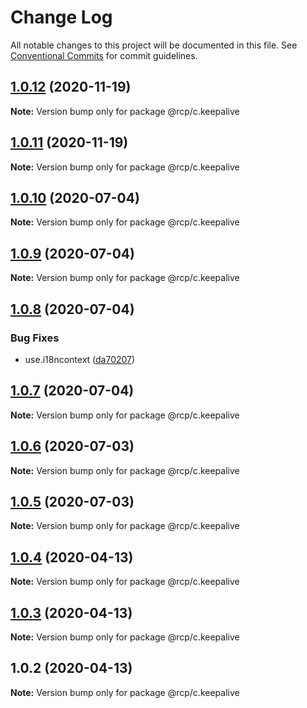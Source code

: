 # Change Log

All notable changes to this project will be documented in this file.
See [Conventional Commits](https://conventionalcommits.org) for commit guidelines.

<a name="1.0.12"></a>
## [1.0.12](https://github.com/imcuttle/rcp/compare/@rcp/c.keepalive@1.0.11...@rcp/c.keepalive@1.0.12) (2020-11-19)

**Note:** Version bump only for package @rcp/c.keepalive





<a name="1.0.11"></a>
## [1.0.11](https://github.com/imcuttle/rcp/compare/@rcp/c.keepalive@1.0.10...@rcp/c.keepalive@1.0.11) (2020-11-19)

**Note:** Version bump only for package @rcp/c.keepalive





<a name="1.0.10"></a>

## [1.0.10](https://github.com/imcuttle/rcp/compare/@rcp/c.keepalive@1.0.9...@rcp/c.keepalive@1.0.10) (2020-07-04)

**Note:** Version bump only for package @rcp/c.keepalive

<a name="1.0.9"></a>

## [1.0.9](https://github.com/imcuttle/rcp/compare/@rcp/c.keepalive@1.0.8...@rcp/c.keepalive@1.0.9) (2020-07-04)

**Note:** Version bump only for package @rcp/c.keepalive

<a name="1.0.8"></a>

## [1.0.8](https://github.com/imcuttle/rcp/compare/@rcp/c.keepalive@1.0.7...@rcp/c.keepalive@1.0.8) (2020-07-04)

### Bug Fixes

- use.i18ncontext ([da70207](https://github.com/imcuttle/rcp/commit/da70207))

<a name="1.0.7"></a>

## [1.0.7](https://github.com/imcuttle/rcp/compare/@rcp/c.keepalive@1.0.6...@rcp/c.keepalive@1.0.7) (2020-07-04)

**Note:** Version bump only for package @rcp/c.keepalive

<a name="1.0.6"></a>

## [1.0.6](https://github.com/imcuttle/rcp/compare/@rcp/c.keepalive@1.0.5...@rcp/c.keepalive@1.0.6) (2020-07-03)

**Note:** Version bump only for package @rcp/c.keepalive

<a name="1.0.5"></a>

## [1.0.5](https://github.com/imcuttle/rcp/compare/@rcp/c.keepalive@1.0.4...@rcp/c.keepalive@1.0.5) (2020-07-03)

**Note:** Version bump only for package @rcp/c.keepalive

<a name="1.0.4"></a>

## [1.0.4](https://github.com/imcuttle/rcp/compare/@rcp/c.keepalive@1.0.2...@rcp/c.keepalive@1.0.4) (2020-04-13)

**Note:** Version bump only for package @rcp/c.keepalive

<a name="1.0.3"></a>

## [1.0.3](https://github.com/imcuttle/rcp/compare/@rcp/c.keepalive@1.0.2...@rcp/c.keepalive@1.0.3) (2020-04-13)

**Note:** Version bump only for package @rcp/c.keepalive

<a name="1.0.2"></a>

## 1.0.2 (2020-04-13)

**Note:** Version bump only for package @rcp/c.keepalive

